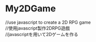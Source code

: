 # My2DGame
//use javascript to create a 2D RPG game <br>
//使用javascript製作2DRPG遊戲 <br>
//javascriptを用いて2Dゲームを作る<br>
